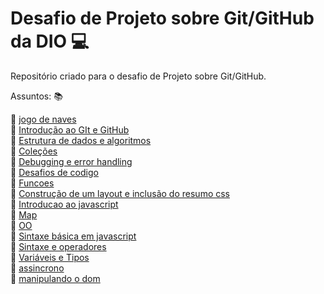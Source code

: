 # Desafio de Projeto sobre Git/GitHub da DIO :computer:
Repositório criado para o desafio de Projeto sobre Git/GitHub.

Assuntos: :books:

:red_circle:   [jogo de naves](https://github.com/alesandraisla/dio-desafio-github-primeiro-repositorio/tree/main/jogo%20de%20naves)<br>
:red_circle:   [Introdução ao GIt e GitHub](https://github.com/alesandraisla/dio-desafio-github-primeiro-repositorio/tree/main/Introdu%C3%A7%C3%A3o%20ao%20GIt%20e%20GitHub) <br>
:red_circle:   [Estrutura de dados e algoritmos](https://github.com/alesandraisla/dio-desafio-github-primeiro-repositorio/tree/main/Estrutura%20de%20dados%20e%20algoritmos)<br>
:red_circle:   [Coleções](https://github.com/alesandraisla/dio-desafio-github-primeiro-repositorio/tree/main/Colecoes)<br>
:red_circle:   [Debugging e error handling](https://github.com/alesandraisla/dio-desafio-github-primeiro-repositorio/tree/main/Debugging%20e%20error%20handling)<br>
:red_circle:   [Desafios de codigo](https://github.com/alesandraisla/dio-desafio-github-primeiro-repositorio/tree/main/Desafios%20de%20codigo)<br>
:red_circle:   [Funcoes](https://github.com/alesandraisla/dio-desafio-github-primeiro-repositorio/tree/main/Funcoes)<br>
:red_circle:   [Construção de um layout e inclusão do resumo css
](https://github.com/alesandraisla/dio-desafio-github-primeiro-repositorio/tree/main/Introducao%20a%20cria%C3%A7%C3%A3o%20de%20websites%20com%20HTML5%20e%20CSS3)<br>
:red_circle:   [Introducao ao javascript](https://github.com/alesandraisla/dio-desafio-github-primeiro-repositorio/tree/main/Introducao%20ao%20javascript)<br>
:red_circle:   [Map](https://github.com/alesandraisla/dio-desafio-github-primeiro-repositorio/tree/main/Map)<br>
:red_circle:   [OO](https://github.com/alesandraisla/dio-desafio-github-primeiro-repositorio/tree/main/OO)<br>
:red_circle:   [Sintaxe básica em javascript](https://github.com/alesandraisla/dio-desafio-github-primeiro-repositorio/tree/main/Sintaxe%20b%C3%A1sica%20em%20javascript)<br>
:red_circle:   [Sintaxe e operadores](https://github.com/alesandraisla/dio-desafio-github-primeiro-repositorio/tree/main/Sintaxe%20e%20operadores)<br>
:red_circle:   [Variáveis e Tipos](https://github.com/alesandraisla/dio-desafio-github-primeiro-repositorio/tree/main/Vari%C3%A1veis%20e%20)<br>
:red_circle:   [assincrono](https://github.com/alesandraisla/dio-desafio-github-primeiro-repositorio/tree/main/assincrono)<br>
:red_circle:   [manipulando o dom](https://github.com/alesandraisla/dio-desafio-github-primeiro-repositorio/tree/main/manipulando%20o%20dom)<br>











